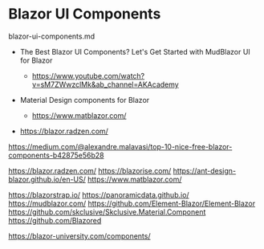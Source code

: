 # Blazor UI Components

blazor-ui-components.md


*   The Best Blazor UI Components? Let's Get Started with MudBlazor UI for Blazor 

    *   https://www.youtube.com/watch?v=sM7ZWwzclMk&ab_channel=AKAcademy

*   Material Design components for Blazor
    
    *   https://www.matblazor.com/

*   https://blazor.radzen.com/

https://medium.com/@alexandre.malavasi/top-10-nice-free-blazor-components-b42875e56b28

https://blazor.radzen.com/
https://blazorise.com/
https://ant-design-blazor.github.io/en-US/
https://www.matblazor.com/

https://blazorstrap.io/
https://panoramicdata.github.io/
https://mudblazor.com/
https://github.com/Element-Blazor/Element-Blazor
https://github.com/skclusive/Skclusive.Material.Component
https://github.com/Blazored


https://blazor-university.com/components/


